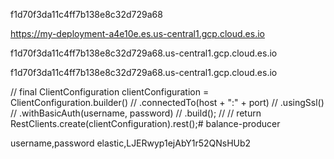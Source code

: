 f1d70f3da11c4ff7b138e8c32d729a68

https://my-deployment-a4e10e.es.us-central1.gcp.cloud.es.io

f1d70f3da11c4ff7b138e8c32d729a68.us-central1.gcp.cloud.es.io 

f1d70f3da11c4ff7b138e8c32d729a68.us-central1.gcp.cloud.es.io


//        final ClientConfiguration clientConfiguration = ClientConfiguration.builder()
//                .connectedTo(host + ":" + port)
//                .usingSsl()
//                .withBasicAuth(username, password)
//                .build();
//
//        return RestClients.create(clientConfiguration).rest();# balance-producer


username,password 
 elastic,LJERwyp1ejAbY1r52QNsHUb2
